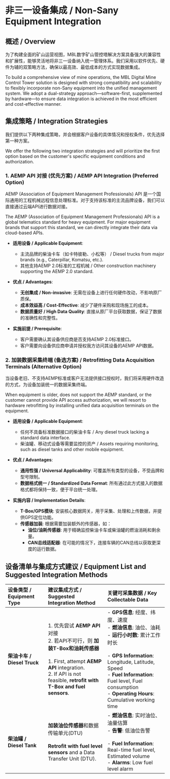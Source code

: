 # 非三一设备集成 / Non-Sany Equipment Integration

## 概述 / Overview

为了构建全面的矿山运营视图，MBL数字矿山管控塔解决方案具备强大的兼容性和扩展性，能够灵活地将非三一设备纳入统一管理体系。我们采用以软件优先、硬件为辅的双策略方法，确保以最高效、最低成本的方式实现数据集成。

To build a comprehensive view of mine operations, the MBL Digital Mine Control Tower solution is designed with strong compatibility and scalability to flexibly incorporate non-Sany equipment into the unified management system. We adopt a dual-strategy approach—software-first, supplemented by hardware—to ensure data integration is achieved in the most efficient and cost-effective manner.

## 集成策略 / Integration Strategies

我们提供以下两种集成策略，并会根据客户设备的具体情况和授权条件，优先选择第一种方案。

We offer the following two integration strategies and will prioritize the first option based on the customer's specific equipment conditions and authorization.

### 1. AEMP API 对接 (优先方案) / AEMP API Integration (Preferred Option)

AEMP (Association of Equipment Management Professionals) API 是一个国际通用的工程机械远程信息处理标准。对于支持该标准的主流品牌设备，我们可以直接通过云端API进行数据对接。

The AEMP (Association of Equipment Management Professionals) API is a global telematics standard for heavy equipment. For major equipment brands that support this standard, we can directly integrate their data via cloud-based APIs.

-   **适用设备 / Applicable Equipment**:
    *   主流品牌的柴油卡车（如卡特彼勒、小松等） / Diesel trucks from major brands (e.g., Caterpillar, Komatsu, etc.).
    *   其他支持AEMP 2.0标准的工程机械 / Other construction machinery supporting the AEMP 2.0 standard.

-   **优点 / Advantages**:
    *   **无创集成 / Non-invasive**: 无需在设备上进行任何硬件改动，不影响原厂质保。
    *   **成本效益高 / Cost-Effective**: 减少了硬件采购和现场施工的成本。
    *   **数据质量好 / High Data Quality**: 直接从原厂平台获取数据，保证了数据的准确性和完整性。

-   **实施前提 / Prerequisite**:
    *   客户需要确认其设备供应商是否支持AEMP 2.0标准接口。
    *   客户需要向设备供应商申请并授权我方访问其设备的AEMP API数据。

### 2. 加装数据采集终端 (备选方案) / Retrofitting Data Acquisition Terminals (Alternative Option)

当设备老旧、不支持AEMP标准或客户无法提供接口授权时，我们将采用硬件改造的方式，为设备加装统一的数据采集终端。

When equipment is older, does not support the AEMP standard, or the customer cannot provide API access authorization, we will resort to hardware retrofitting by installing unified data acquisition terminals on the equipment.

-   **适用设备 / Applicable Equipment**:
    *   任何不具备标准数据接口的柴油卡车 / Any diesel truck lacking a standard data interface.
    *   柴油罐、移动式设备等需要监控的资产 / Assets requiring monitoring, such as diesel tanks and other mobile equipment.

-   **优点 / Advantages**:
    *   **通用性强 / Universal Applicability**: 可覆盖所有类型的设备，不受品牌和型号限制。
    *   **数据格式统一 / Standardized Data Format**: 所有通过此方式接入的数据格式都将保持一致，便于平台统一处理。

-   **实施内容 / Implementation Details**:
    *   **T-Box/GPS模块**: 安装核心数据网关，用于采集、处理和上传数据，并提供GPS定位功能。
    *   **传感器加装**: 根据需要加装额外的传感器，如：
        *   **油位/油耗传感器**: 用于精确监控柴油卡车或柴油罐的燃油消耗和剩余量。
        *   **CAN总线适配器**: 在可能的情况下，连接车辆的CAN总线以获取更深度的运行数据。

## 设备清单与集成方式建议 / Equipment List and Suggested Integration Methods

| 设备类型 / Equipment Type | 建议集成方式 / Suggested Integration Method | 关键可采集数据 / Key Collectable Data |
| :--- | :--- | :--- |
| **柴油卡车 / Diesel Truck** | 1. 优先尝试 **AEMP API** 对接<br>2. 若API不可行，则 **加装T-Box和油耗传感器**<br><br>1. First, attempt **AEMP API** integration.<br>2. If API is not feasible, **retrofit with T-Box and fuel sensors**. | - **GPS信息**: 经度、纬度、速度<br>- **燃油信息**: 油位、油耗<br>- **运行小时数**: 累计工作时长<br><br>- **GPS Information**: Longitude, Latitude, Speed<br>- **Fuel Information**: Fuel level, Fuel consumption<br>- **Operating Hours**: Cumulative working time |
| **柴油罐 / Diesel Tank** | **加装油位传感器**和数据传输单元(DTU)<br><br>**Retrofit with fuel level sensors** and a Data Transfer Unit (DTU). | - **燃油信息**: 实时油位、油量估算<br>- **告警**: 低油位告警<br><br>- **Fuel Information**: Real-time fuel level, Estimated volume<br>- **Alarms**: Low fuel level alarm |

